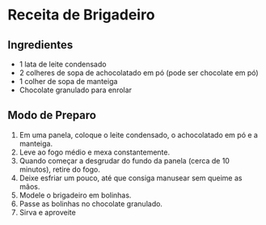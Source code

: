 # Receita de Brigadeiro

## Ingredientes

- 1 lata de leite condensado
- 2 colheres de sopa de achocolatado em pó (pode ser chocolate em pó)
- 1 colher de sopa de manteiga
- Chocolate granulado para enrolar

## Modo de Preparo

1. Em uma panela, coloque o leite condensado, o achocolatado em pó e a manteiga.
2. Leve ao fogo médio e mexa constantemente.
3. Quando começar a desgrudar do fundo da panela (cerca de 10 minutos), retire do fogo.
4. Deixe esfriar um pouco, até que consiga manusear sem queime as mãos.
5. Modele o brigadeiro em bolinhas.
6. Passe as bolinhas no chocolate granulado.
7. Sirva e aproveite


